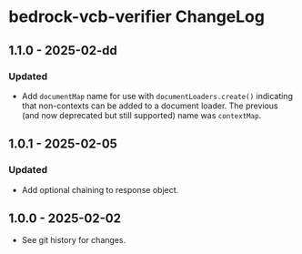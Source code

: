 # bedrock-vcb-verifier ChangeLog

## 1.1.0 - 2025-02-dd

### Updated
- Add `documentMap` name for use with `documentLoaders.create()` indicating
  that non-contexts can be added to a document loader. The previous (and
  now deprecated but still supported) name was `contextMap`.

## 1.0.1 - 2025-02-05

### Updated
- Add optional chaining to response object.

## 1.0.0 - 2025-02-02

- See git history for changes.
